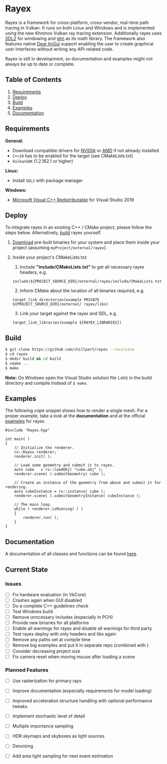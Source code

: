 # Rayex

Rayex is a framework for cross-platform, cross-vendor, real-time path tracing in Vulkan. It runs on both Linux and Windows and is implemented using the new Khronos Vulkan ray tracing extension. Additionally rayex uses [SDL2](https://www.libsdl.org/index.php) for windowing and [glm](https://glm.g-truc.net/0.9.9/index.html) as its math library. The framework also features native [Dear ImGui](https://github.com/ocornut/imgui) support enabling the user to create graphical user interfaces without writing any API-related code.

Rayex is still in development, so documentation and examples might not always be up to date or complete.

## Table of Contents
1. [Requirements](#requirements)
2. [Deploy](#deploy)
3. [Build](#build)
4. [Examples](#examples)
5. [Documentation](#documentation)

## Requirements
**General:**
- Download compatible drivers for [NVIDIA](https://www.nvidia.com/Download/index.aspx?lang=en-us) or [AMD](https://www.amd.com/en/support/kb/release-notes/rn-rad-win-20-11-2-vrt-beta) if not already installed
- `C++20` has to be enabled for the target (see CMakeLists.txt)
- `VulkanSDK` (1.2.162.1 or higher)

**Linux:**
- Install `SDL2` with package manager

**Windows:**
- [Microsoft Visual C++ Redistributable](https://visualstudio.microsoft.com/downloads/?q=Microsoft+Visual+C%2B%2B+Redistributable+for+Visual+Studio+2019) for Visual Studio 2019

## Deploy
To integrate rayex in an existing C++ / CMake project, please follow the steps below. Alternatively, [build](#build) rayex yourself.

1. [Download](https://github.com/chillpert/rayex) pre-built binaries for your system and place them inside your project (assuming `myProject/external/rayex`).
2. Inside your project's CMakeLists.txt:

   1. Include **"include/CMakeLists.txt"** to get all necessary rayex headers,  e.g.
   ```
   include(${PROJECT_SOURCE_DIR}/external/rayex/include/CMakeLists.txt)
   ```
   2. Inform CMake about the location of all binaries required, e.g.
   ```
   target_link_directories(example PRIVATE ${PROJECT_SOURCE_DIR}/external/ rayex/libs)
   ``` 
   3. Link your target against the rayex and SDL, e.g.
   ```
   target_link_libraries(example ${RAYEX_LIBRARIES})
   ```

## Build
```sh
$ git clone https://github.com/chillpert/rayex --recursive
$ cd rayex 
$ mkdir build && cd build
$ cmake ..
$ make
```

**Note:** On Windows open the Visual Studio solution file (.sln) in the build directory and compile instead of `$ make`.

## Examples
The following cope snippet shows how to render a single mesh. For a proper example, take a look at the **documentation** and at the official [examples](https://github.com/chillpert/rayex-examples) for rayex.

```
#include "Rayex.hpp"

int main( )
{
    // Initialize the renderer.
    rx::Rayex renderer;
    renderer.init( );
    
    // Load some geometry and submit it to rayex.
    auto cube   = rx::loadObj( "cube.obj" );
    renderer.scene( ).submitGeometry( cube );

    // Create an instance of the geometry from above and submit it for rendering.
    auto cubeInstance = rx::instance( cube );
    renderer.scene( ).submitGeometryInstance( cubeInstance );

    // The main loop.
    while ( renderer.isRunning( ) )
    {
        renderer.run( );
    }
}
```

## Documentation
A documentation of all classes and functions can be found [here](https://chillpert.github.io/rayex/html/index.html).

## Current State
### Issues
- [ ] Fix hardware evaluation (in VkCore)
- [ ] Crashes again when GUI disabled
- [ ] Do a complete C++ guidelines check
- [ ] Test Windows build
- [ ] Remove unncessary includes (especially in PCH)
- [ ] Provide new binaries for all platforms
- [ ] Enable all warnings for rayex and disable all warnings for third party
- [ ] Test rayex deploy with only headers and libs again
- [ ] Remove any paths set at compile time
- [ ] Remove big examples and put it in separate repo (combined with )
- [ ] Consider decreasing project size
- [ ] Fix camera reset when moving mouse after loading a scene

### Planned Features
- [ ] Use rasterization for primary rays
- [ ] Improve documentation (especially requirements for model loading)
- [ ] Improved acceleration structure handling with optional performance tweaks
- [ ] Implement stochastic level of detail
- [ ] Multiple importance sampling
- [ ] HDR skymaps and skyboxes as light sources
- [ ] Denoising
- [ ] Add area light sampling for next event estimation

